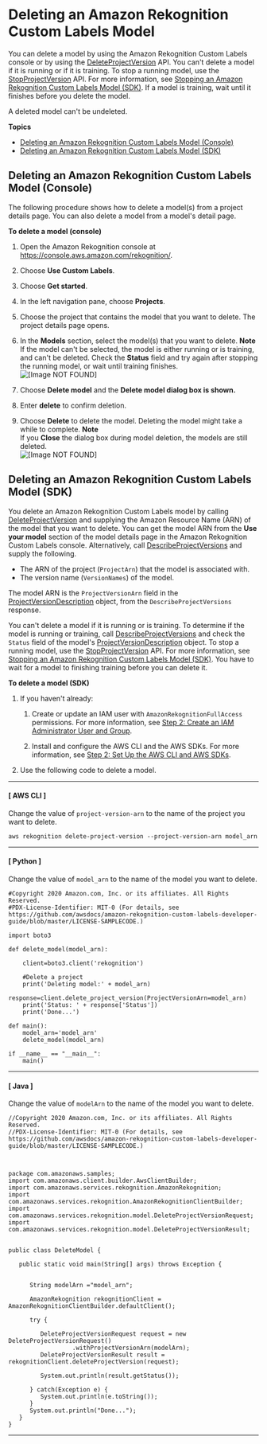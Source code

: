 # Deleting an Amazon Rekognition Custom Labels Model<a name="tm-delete"></a>

You can delete a model by using the Amazon Rekognition Custom Labels console or by using the [DeleteProjectVersion](https://docs.aws.amazon.com/rekognition/latest/dg/API_DeleteProjectVersion) API\. You can't delete a model if it is running or if it is training\. To stop a running model, use the [StopProjectVersion](https://docs.aws.amazon.com/rekognition/latest/dg/API_StopProjectVersion) API\. For more information, see [Stopping an Amazon Rekognition Custom Labels Model \(SDK\)](rm-stop-model-sdk.md)\. If a model is training, wait until it finishes before you delete the model\.

A deleted model can't be undeleted\.

**Topics**
+ [Deleting an Amazon Rekognition Custom Labels Model \(Console\)](#tm-delete-console)
+ [Deleting an Amazon Rekognition Custom Labels Model \(SDK\)](#tm-delete-sdk)

## Deleting an Amazon Rekognition Custom Labels Model \(Console\)<a name="tm-delete-console"></a>

The following procedure shows how to delete a model\(s\) from a project details page\. You can also delete a model from a model's detail page\.  

**To delete a model \(console\)**

1. Open the Amazon Rekognition console at [https://console\.aws\.amazon\.com/rekognition/](https://console.aws.amazon.com/rekognition/)\.

1. Choose **Use Custom Labels**\.

1. Choose **Get started**\. 

1. In the left navigation pane, choose **Projects**\.

1. Choose the project that contains the model that you want to delete\. The project details page opens\.

1. In the **Models** section, select the model\(s\) that you want to delete\.
**Note**  
If the model can't be selected, the model is either running or is training, and can't be deleted\. Check the **Status** field and try again after stopping the running model, or wait until training finishes\.   
![\[Image NOT FOUND\]](http://docs.aws.amazon.com/rekognition/latest/customlabels-dg/images/delete-model-project-page.png)

1. Choose **Delete model** and the **Delete model dialog box is shown\.**

1. Enter **delete** to confirm deletion\. 

1. Choose **Delete** to delete the model\. Deleting the model might take a while to complete\.
**Note**  
If you **Close** the dialog box during model deletion, the models are still deleted\.  
![\[Image NOT FOUND\]](http://docs.aws.amazon.com/rekognition/latest/customlabels-dg/images/delete-model.png)

## Deleting an Amazon Rekognition Custom Labels Model \(SDK\)<a name="tm-delete-sdk"></a>

You delete an Amazon Rekognition Custom Labels model by calling [DeleteProjectVersion](https://docs.aws.amazon.com/rekognition/latest/dg/API_DeleteProjectVersion) and supplying the Amazon Resource Name \(ARN\) of the model that you want to delete\. You can get the model ARN from the **Use your model** section of the model details page in the Amazon Rekognition Custom Labels console\. Alternatively, call [DescribeProjectVersions](https://docs.aws.amazon.com/rekognition/latest/dg/API_DescribeProjectVersions) and supply the following\.
+ The ARN of the project \(`ProjectArn`\) that the model is associated with\.
+ The version name \(`VersionNames`\) of the model\. 

The model ARN is the `ProjectVersionArn` field in the [ProjectVersionDescription](https://docs.aws.amazon.com/rekognition/latest/dg/API_ProjectVersionDescription) object, from the `DescribeProjectVersions` response\.

You can't delete a model if it is running or is training\. To determine if the model is running or training, call [DescribeProjectVersions](https://docs.aws.amazon.com/rekognition/latest/dg/API_DescribeProjectVersions) and check the `Status` field of the model's [ProjectVersionDescription](https://docs.aws.amazon.com/rekognition/latest/dg/API_ProjectVersionDescription) object\. To stop a running model, use the [StopProjectVersion](https://docs.aws.amazon.com/rekognition/latest/dg/API_StopProjectVersion) API\. For more information, see [Stopping an Amazon Rekognition Custom Labels Model \(SDK\)](rm-stop-model-sdk.md)\. You have to wait for a model to finishing training before you can delete it\. 

**To delete a model \(SDK\)**

1. If you haven't already:

   1. Create or update an IAM user with `AmazonRekognitionFullAccess` permissions\. For more information, see [Step 2: Create an IAM Administrator User and Group](su-account-user.md)\.

   1. Install and configure the AWS CLI and the AWS SDKs\. For more information, see [Step 2: Set Up the AWS CLI and AWS SDKs](su-awscli-sdk.md)\.

1. Use the following code to delete a model\. 

------
#### [ AWS CLI ]

   Change the value of `project-version-arn` to the name of the project you want to delete\.

   ```
   aws rekognition delete-project-version --project-version-arn model_arn 
   ```

------
#### [ Python ]

   Change the value of `model_arn` to the name of the model you want to delete\.

   ```
   #Copyright 2020 Amazon.com, Inc. or its affiliates. All Rights Reserved.
   #PDX-License-Identifier: MIT-0 (For details, see https://github.com/awsdocs/amazon-rekognition-custom-labels-developer-guide/blob/master/LICENSE-SAMPLECODE.)
   
   import boto3
   
   def delete_model(model_arn):
   
       client=boto3.client('rekognition')
   
       #Delete a project
       print('Deleting model:' + model_arn)
       response=client.delete_project_version(ProjectVersionArn=model_arn)
       print('Status: ' + response['Status'])
       print('Done...')
       
   def main():
       model_arn='model_arn'
       delete_model(model_arn)
   
   if __name__ == "__main__":
       main()
   ```

------
#### [ Java ]

   Change the value of `modelArn` to the name of the model you want to delete\.

   ```
   //Copyright 2020 Amazon.com, Inc. or its affiliates. All Rights Reserved.
   //PDX-License-Identifier: MIT-0 (For details, see https://github.com/awsdocs/amazon-rekognition-custom-labels-developer-guide/blob/master/LICENSE-SAMPLECODE.)
   
   
   
   package com.amazonaws.samples;
   import com.amazonaws.client.builder.AwsClientBuilder;
   import com.amazonaws.services.rekognition.AmazonRekognition;
   import com.amazonaws.services.rekognition.AmazonRekognitionClientBuilder;
   import com.amazonaws.services.rekognition.model.DeleteProjectVersionRequest;
   import com.amazonaws.services.rekognition.model.DeleteProjectVersionResult;
   
   
   public class DeleteModel {
   
      public static void main(String[] args) throws Exception {
   
   
         String modelArn ="model_arn";
   
         AmazonRekognition rekognitionClient = AmazonRekognitionClientBuilder.defaultClient();
         
         try {
             
            DeleteProjectVersionRequest request = new DeleteProjectVersionRequest()
                     .withProjectVersionArn(modelArn); 
            DeleteProjectVersionResult result = rekognitionClient.deleteProjectVersion(request);
     
            System.out.println(result.getStatus());
   
         } catch(Exception e) {
            System.out.println(e.toString());
         }
         System.out.println("Done...");
      }
   }
   ```

------